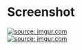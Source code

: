 # Screenshot
<a href="https://imgur.com/B84KQhY"><img src="https://i.imgur.com/B84KQhY.png" title="source: imgur.com" /></a> <br>
<a href="https://imgur.com/45xP8wg"><img src="https://i.imgur.com/45xP8wg.png" title="source: imgur.com" /></a>
